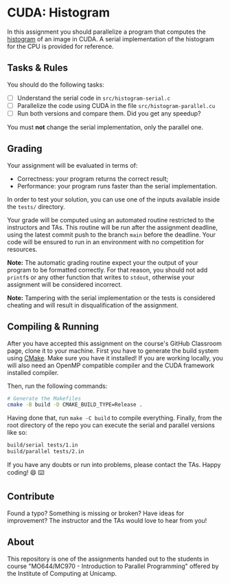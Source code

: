 CUDA: Histogram
================================================================================

In this assignment you should parallelize a program that computes the
[histogram][wiki] of an image in CUDA. A serial implementation of the histogram
for the CPU is provided for reference.

[wiki]: https://en.wikipedia.org/wiki/Image_histogram

Tasks & Rules
--------------------------------------------------------------------------------

You should do the following tasks:

- [ ] Understand the serial code in `src/histogram-serial.c`
- [ ] Parallelize the code using CUDA in the file `src/histogram-parallel.cu`
- [ ] Run both versions and compare them. Did you get any speedup?

You must **not** change the serial implementation, only the parallel one.

Grading
--------------------------------------------------------------------------------

Your assignment will be evaluated in terms of:

- Correctness: your program returns the correct result;
- Performance: your program runs faster than the serial implementation.

In order to test your solution, you can use one of the inputs available inside
the `tests/` directory.

Your grade will be computed using an automated routine restricted to the
instructors and TAs. This routine will be run after the assignment deadline,
using the latest commit push to the branch `main` before the deadline. Your
code will be ensured to run in an environment with no competition for resources.

**Note:** The automatic grading routine expect your the output of
your program to be formatted correctly. For that reason, you should not add
`printf`s or any other function that writes to `stdout`, otherwise your
assignment will be considered incorrect.

**Note:** Tampering with the serial implementation or the tests is considered
cheating and will result in disqualification of the assignment.

Compiling & Running
--------------------------------------------------------------------------------

After you have accepted this assignment on the course's GitHub Classroom page,
clone it to your machine. First you have to generate the build system using
[CMake](https://cmake.org/). Make sure you have it installed!  If you are
working locally, you will also need an OpenMP compatible compiler and the CUDA
framework installed compiler.

Then, run the following commands:

```bash
# Generate the Makefiles
cmake -B build -D CMAKE_BUILD_TYPE=Release .
```

Having done that, run `make -C build` to compile everything. Finally, from the
root directory of the repo you can execute the serial and parallel versions
like so:

```bash
build/serial tests/1.in
build/parallel tests/2.in
```

If you have any doubts or run into problems, please contact the TAs. Happy
coding! :smile: :keyboard:

Contribute
--------------------------------------------------------------------------------

Found a typo? Something is missing or broken? Have ideas for improvement? The
instructor and the TAs would love to hear from you!

About
--------------------------------------------------------------------------------

This repository is one of the assignments handed out to the students in course
"MO644/MC970 - Introduction to Parallel Programming" offered by the Institute of
Computing at Unicamp.
